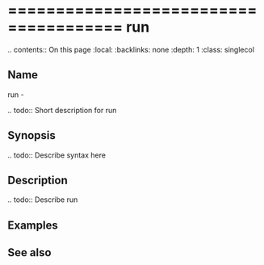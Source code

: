 

======================================
run
======================================

.. contents:: On this page
    :local:
    :backlinks: none
    :depth: 1
    :class: singlecol

Name
----
run - 

.. todo::
    Short description for run

Synopsis
--------
.. todo::
   Describe syntax here

Description
-----------
.. todo::
    Describe run

Examples
--------

See also
--------

